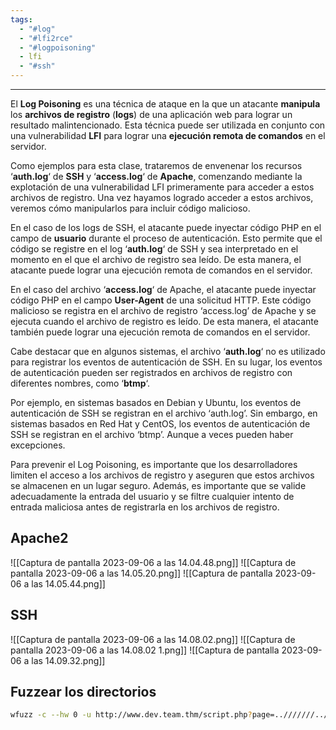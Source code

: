 ```yaml
---
tags:
  - "#log"
  - "#lfi2rce"
  - "#logpoisoning"
  - lfi
  - "#ssh"
---
```

----------
El **Log Poisoning** es una técnica de ataque en la que un atacante **manipula** los **archivos de registro** (**logs**) de una aplicación web para lograr un resultado malintencionado. Esta técnica puede ser utilizada en conjunto con una vulnerabilidad **LFI** para lograr una **ejecución remota de comandos** en el servidor.

Como ejemplos para esta clase, trataremos de envenenar los recursos ‘**auth.log**‘ de **SSH** y ‘**access.log**‘ de **Apache**, comenzando mediante la explotación de una vulnerabilidad LFI primeramente para acceder a estos archivos de registro. Una vez hayamos logrado acceder a estos archivos, veremos cómo manipularlos para incluir código malicioso.

En el caso de los logs de SSH, el atacante puede inyectar código PHP en el campo de **usuario** durante el proceso de autenticación. Esto permite que el código se registre en el log ‘**auth.log**‘ de SSH y sea interpretado en el momento en el que el archivo de registro sea leído. De esta manera, el atacante puede lograr una ejecución remota de comandos en el servidor.

En el caso del archivo ‘**access.log**‘ de Apache, el atacante puede inyectar código PHP en el campo **User-Agent** de una solicitud HTTP. Este código malicioso se registra en el archivo de registro ‘access.log’ de Apache y se ejecuta cuando el archivo de registro es leído. De esta manera, el atacante también puede lograr una ejecución remota de comandos en el servidor.

Cabe destacar que en algunos sistemas, el archivo ‘**auth.log**‘ no es utilizado para registrar los eventos de autenticación de SSH. En su lugar, los eventos de autenticación pueden ser registrados en archivos de registro con diferentes nombres, como ‘**btmp**‘.

Por ejemplo, en sistemas basados en Debian y Ubuntu, los eventos de autenticación de SSH se registran en el archivo ‘auth.log’. Sin embargo, en sistemas basados en Red Hat y CentOS, los eventos de autenticación de SSH se registran en el archivo ‘btmp’. Aunque a veces pueden haber excepciones.

Para prevenir el Log Poisoning, es importante que los desarrolladores limiten el acceso a los archivos de registro y aseguren que estos archivos se almacenen en un lugar seguro. Además, es importante que se valide adecuadamente la entrada del usuario y se filtre cualquier intento de entrada maliciosa antes de registrarla en los archivos de registro.

## Apache2
![[Captura de pantalla 2023-09-06 a las 14.04.48.png]]
![[Captura de pantalla 2023-09-06 a las 14.05.20.png]]
![[Captura de pantalla 2023-09-06 a las 14.05.44.png]]

## SSH
![[Captura de pantalla 2023-09-06 a las 14.08.02.png]]
![[Captura de pantalla 2023-09-06 a las 14.08.02 1.png]]
![[Captura de pantalla 2023-09-06 a las 14.09.32.png]]

## Fuzzear los directorios
```bash
wfuzz -c --hw 0 -u http://www.dev.team.thm/script.php?page=..///////..////..//////FUZZ -w /opt/SecLists/Fuzzing/LFI/LFI-etc-files-of-all-linux-packages.txt -f lfi-files
```
